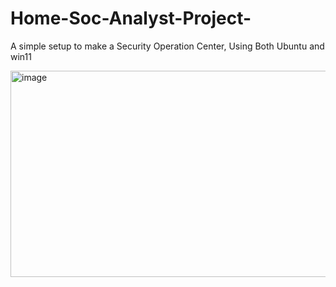 # Home-Soc-Analyst-Project-
A simple setup to make a Security Operation Center, Using Both Ubuntu and win11


<img width="564" height="330" alt="image" src="https://github.com/user-attachments/assets/36431a7d-a316-4d1c-8a8c-d0efabe2170d" />
